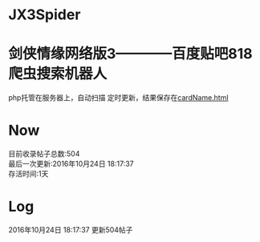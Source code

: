 # JX3Spider

剑侠情缘网络版3————百度贴吧818爬虫搜索机器人
====
php托管在服务器上，自动扫描
定时更新，结果保存在[cardName.html](https://github.com/ShanaMaid/JX3Spider/blob/master/result/cardName.md)


Now
====

目前收录帖子总数:504  
最后一次更新:2016年10月24日 18:17:37  
存活时间:1天  
  
  
 Log  
===  
2016年10月24日 18:17:37         更新504帖子  




